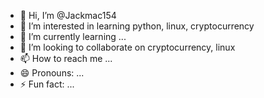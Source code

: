 - 👋 Hi, I’m @Jackmac154
- 👀 I’m interested in learning python, linux, cryptocurrency 
- 🌱 I’m currently learning ...
- 💞️ I’m looking to collaborate on cryptocurrency, linux 
- 📫 How to reach me ...
- 😄 Pronouns: ...
- ⚡ Fun fact: ...

<!---
Jackmac154/Jackmac154 is a ✨ special ✨ repository because its `README.md` (this file) appears on your GitHub profile.
You can click the Preview link to take a look at your changes.
--->
